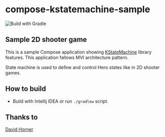 # compose-kstatemachine-sample

![Build with Gradle](https://github.com/KStateMachine/compose-kstatemachine-sample/workflows/Build%20and%20test%20with%20Gradle/badge.svg)

## Sample 2D shooter game

This is a sample Compose application showing [KStateMachine](https://github.com/kstatemachine/kstatemachine) library features.
This application fallows MVI architecture pattern.

State machine is used to define and control Hero states like in 2D shooter games.

## How to build

* Build with Intellij IDEA or run `./gradlew` script.

## Thanks to
[David Horner](https://github.com/davehorner)
